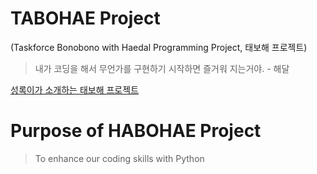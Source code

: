 # TABOHAE Project 
(Taskforce Bonobono with Haedal Programming Project, 태보해 프로젝트)

> 내가 코딩을 해서 무언가를 구현하기 시작하면 즐거워 지는거야. - 해달

[성록이가 소개하는 태보해 프로젝트](pdf/taebohaeProject.pdf)

# Purpose of HABOHAE Project

> To enhance our coding skills with Python



